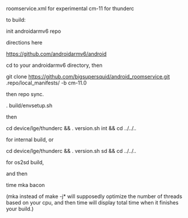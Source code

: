 roomservice.xml for experimental cm-11 for thunderc

to build:

init androidarmv6 repo

directions here

https://github.com/androidarmv6/android

cd to your androidarmv6 directory, then

git clone https://github.com/bigsupersquid/android_roomservice.git .repo/local_manifests/ -b cm-11.0

then repo sync.

. build/envsetup.sh


then

cd device/lge/thunderc && . version.sh int && cd ../../..

for internal build, or 

cd device/lge/thunderc && . version.sh sd && cd ../../..

for os2sd build,

and then

time mka bacon

(mka instead of make -j* will supposedly optimize the number of threads based on your cpu, and then time will display total time when it finishes your build.)
